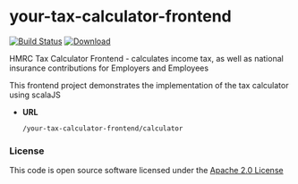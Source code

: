 # your-tax-calculator-frontend

[![Build Status](https://travis-ci.org/hmrc/your-tax-calculator-frontend.svg)](https://travis-ci.org/hmrc/your-tax-calculator-frontend) [ ![Download](https://api.bintray.com/packages/hmrc/releases/your-tax-calculator-frontend/images/download.svg) ](https://bintray.com/hmrc/releases/your-tax-calculator-frontend/_latestVersion)


  HMRC Tax Calculator Frontend - calculates income tax, as well as national insurance contributions for Employers and Employees
  
  This frontend project demonstrates the implementation of the tax calculator using scalaJS
  
  
* **URL**

  `/your-tax-calculator-frontend/calculator`
  
  
### License

This code is open source software licensed under the [Apache 2.0 License]("http://www.apache.org/licenses/LICENSE-2.0.html")